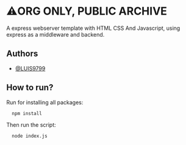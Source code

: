 
# ⚠️ORG ONLY, PUBLIC ARCHIVE

A express webserver template with HTML CSS And Javascript, using express as a middleware and backend.


## Authors

- [@LUIS9799](https://www.github.com/LUIS9799)


## How to run?

Run for installing all packages:
```bash
  npm install
```
Then run the script:
```bash
  node index.js
```


